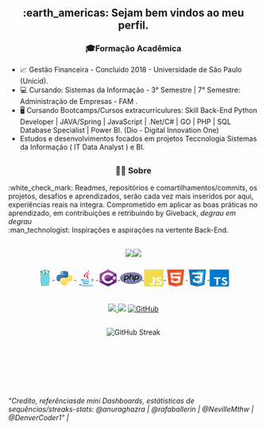 <div align="center">
    
<div align="center">
<h2>​:earth_americas:  Sejam bem vindos ao meu perfil.</h2>
<h3> 🎓Formação Acadêmica </h3>
<div align="left">
    
- :chart_with_upwards_trend: Gestão Financeira - Concluido 2018 - Universidade de São Paulo (Unicid).
- :computer: Cursando: Sistemas da Informação - 3° Semestre | 7° Semestre: Administração de Empresas - FAM .
- :desktop_computer: Cursando Bootcamps/Cursos extracurriculures: Skill Back-End Python Developer | JAVA/Spring | JavaScript | .Net/C# | GO | PHP | SQL Database     Specialist | Power BI. (Dio - Digital Innovation One) 
 - Estudos e desenvolvimentos focados em projetos Teccnologia Sistemas da Informação ( IT Data Analyst ) e BI.  
   ##
  <div align="center"> 
  <h3>👩‍💻 Sobre </h3>
  <div align="left">
   :white_check_mark:  Readmes, repositórios e comartilhamentos/commits, os projetos, desafios e aprendizados, serão cada vez mais inseridos por aqui, experiências        reais  na integra. Comprometido em aplicar as boas práticas no aprendizado, em contribuições e retribuindo by Giveback, <i>degrau em degrau</i> 
        <div align="left">
   :man_technologist:  Inspirações e aspirações na vertente Back-End. 
            
             
 ##
<div align="center">
<div align="center">
<div align="center">
    <div align="center">
             <a href="https://github.com/ARLY-LC-JUNIOR"><img height="155em" src="https://github-readme-stats.vercel.app/api?username=ARLY-LC-JUNIOR&hide=contribs&show_icons=true&theme=vue-dark&show&include_all_commits=true&count_private=true"/><img height="155em" src="https://github-readme-stats.vercel.app/api/top-langs/?username=ARLY-LC-JUNIOR&layout=compact&langs_count=7&theme=vue-dark&show"/>
</div>
<div>
</div>
        </div>
<div style="display: inline_block"><br>
<img align="center" alt="ARLY-Go" height="35" width="30" src="https://raw.githubusercontent.com/devicons/devicon/master/icons/go/go-original.svg">
<img align="center" alt="ARLY-Python" height="35" width="40" src="https://raw.githubusercontent.com/devicons/devicon/master/icons/python/python-original.svg">
<img align="center" alt="ARLY-java" height="35" width="40" src="https://raw.githubusercontent.com/devicons/devicon/master/icons/java/java-original.svg">
<img align="center" alt="ARLY-Csharp" height="35" width="40" src="https://raw.githubusercontent.com/devicons/devicon/master/icons/csharp/csharp-original.svg">
<img align="center" alt="ARLY-PHP" height="45" width="45" src="https://raw.githubusercontent.com/devicons/devicon/master/icons/php/php-original.svg">
<img align="center" alt="ARLY-Js" height="35" width="40"src="https://raw.githubusercontent.com/devicons/devicon/master/icons/javascript/javascript-plain.svg">
<img align="center" alt="ARLY-HTML" height="35" width="40" src="https://raw.githubusercontent.com/devicons/devicon/master/icons/html5/html5-original.svg">
<img align="center" alt="ARLY-CSS" height="35" width="40" src="https://raw.githubusercontent.com/devicons/devicon/master/icons/css3/css3-original.svg">
<img align="center" alt="ARLY-Ts" height="35" width="40" src="https://raw.githubusercontent.com/devicons/devicon/master/icons/typescript/typescript-plain.svg">

##
<a href = "mailto:arly.lcj@gmail.com"><img src="https://img.shields.io/badge/-Gmail-%23333?style=for-the-badge&logo=gmail&logoColor=blue" destino ="_blank">
<a href="https://www.linkedin.com/in/arly-júnior-a2ab49182" target="_blank"><img src="https://img.shields.io/badge/-LinkedIn-%230077B5?style=for-the-badge&logo=linkedin&logoColor=white" target="_blank"></a> 
</a>
<a href="https://github.com/ARLY-LC-JUNIOR">
<img src="https://custom-icon-badges.demolab.com/badge/GitHub-100000?style=for-the-badge&logo=github&logoColor=white" alt="GitHub"/>
</a>
##
![GitHub Streak](https://streak-stats.demolab.com?user=ARLY-LC-JUNIOR&theme=blueberry&hide_border=falso&locale=pt-br&mode=weekly)    
<br />
    <br />
          <br /> 
                <br />
                       <br />
                              <br /> 
                                          
 <div align="left"><h6>"Credito, referênciasde mini Dashboards, estátisticas de sequências/streaks-stats: @anuraghazra | @rafaballerin | @NevilleMthw | @DenverCoder1" |
    
    
             
